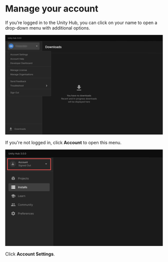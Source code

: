 # Manage your account

If you’re logged in to the Unity Hub, you can click on your name to open a drop-down menu with additional options.

![Profile](../images/ProfileSettings.png)

If you're not logged in, click **Account** to open this menu.

![Profile](../images/Profile-LoggedOut.png)

Click **Account Settings**.
